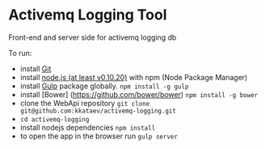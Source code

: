 Activemq Logging Tool
=====================

Front-end and server side for activemq logging db

To run:

* install [Git](http://git-scm.com/)
* install [node.js (at least v0.10.20)](http://nodejs.org/) with npm (Node Package Manager)
* install [Gulp](https://github.com/gulpjs/gulp/) package globally.  `npm install -g gulp`
* install [Bower] (https://github.com/bower/bower) ` npm install -g bower `
* clone the WebApi repository `git clone git@github.com:kkataev/activemq-logging.git`
* `cd activemq-logging`
* install nodejs dependencies `npm install`
* to open the app in the browser run `gulp server`
